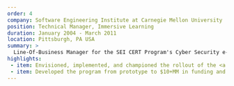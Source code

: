 ```yaml
---
order: 4
company: Software Engineering Institute at Carnegie Mellon University
position: Technical Manager, Immersive Learning
duration: January 2004 - March 2011
location: Pittsburgh, PA USA
summary: >
  Line-Of-Business Manager for the SEI CERT Program's Cyber Security e-learning support for the U.S. Department of Defense (DoD) and Federal civilian agencies. My team's mission was to invent, prototype, and launch solutions to unique problems in cyber security. Partnered with military and federal agencies to reduce risk, save money, and save lives through advanced cybersecurity training and education.
highlights:
 - item: Envisioned, implemented, and championed the rollout of the <a href="https://fedvte.usalearning.gov/" target="_blank">Virtual Training Environment (VTE)</a> line of business, delivering hands-on cybersecurity, computer forensics, and cyber offense toolkits to 3 million Department of Defense and Federal Civilian Agency staff across the globe.
 - item: Developed the program from prototype to $10+MM in funding and transition to <a href="https://fedvte.usalearning.gov/">federal sustainment funding</a>.
---
```

